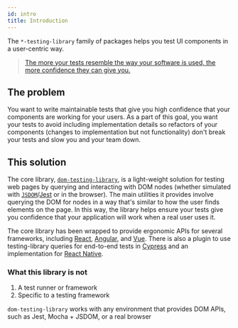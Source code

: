 ```yaml
---
id: intro
title: Introduction
---
```


The `*-testing-library` family of packages helps you test UI components in a
user-centric way.

> [The more your tests resemble the way your software is used, the more confidence they can give you.](guiding-principles.md)

## The problem

You want to write maintainable tests that give you high confidence that your
components are working for your users. As a part of this goal, you want your
tests to avoid including implementation details so refactors of your components
(changes to implementation but not functionality) don't break your tests and
slow you and your team down.

## This solution

The core library, [`dom-testing-library`][dom], is a light-weight solution for
testing web pages by querying and interacting with DOM nodes (whether simulated
with [`JSDOM`][jsdom]/[Jest][jest] or in the browser). The main utilities it
provides involve querying the DOM for nodes in a way that's similar to how the
user finds elements on the page. In this way, the library helps ensure your
tests give you confidence that your application will work when a real user uses
it.

The core library has been wrapped to provide ergonomic APIs for several
frameworks, including [React][react], [Angular][angular], and [Vue][vue]. There
is also a plugin to use testing-library queries for end-to-end tests in
[Cypress][cypress] and an implementation for [React Native][native].

### What this library is not

1.  A test runner or framework
2.  Specific to a testing framework

`dom-testing-library` works with any environment that provides DOM APIs, such as
Jest, Mocha + JSDOM, or a real browser

[jest]: https://jestjs.io
[jsdom]: https://github.com/jsdom/jsdom
[dom]: dom-testing-library/intro.md
[react]: react-testing-library/intro.md
[angular]: angular-testing-library/intro.md
[vue]: vue-testing-library/intro.md
[cypress]: cypress-testing-library/intro.md
[native]: ecosystem-native-testing-library.md
